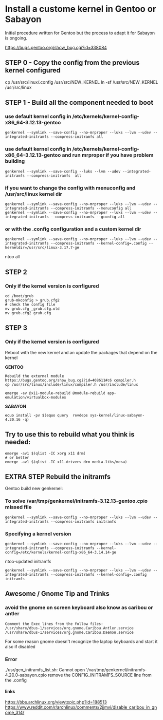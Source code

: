# Install a custome kernel in Gentoo or Sabayon
Initial procedure written for Gentoo but the process to adapt it for Sabayon is ongoing.

https://bugs.gentoo.org/show_bug.cgi?id=338084

## STEP 0 - Copy the config from the previous kernel configured
cp /usr/src/linux/.config /usr/src/NEW_KERNEL
ln -sf /usr/src/NEW_KERNEL /usr/src/linux

## STEP 1 - Build all the component needed to boot
### use default kernel config in /etc/kernels/kernel-config-x86_64-3.12.13-gentoo

	genkernel --symlink --save-config --no-mrproper --luks --lvm --udev --integrated-initramfs --compress-initramfs all

### use default kernel config in /etc/kernels/kernel-config-x86_64-3.12.13-gentoo and run mrproper if you have problem building

	genkernel --symlink --save-config --luks --lvm --udev --integrated-initramfs --compress-initramfs  all

### if you want to change the config with menuconfig and /usr/src/linux kernel dir

	genkernel --symlink --save-config --no-mrproper --luks --lvm --udev --integrated-initramfs --compress-initramfs --menuconfig all
	genkernel --symlink --save-config --no-mrproper --luks --lvm --udev --integrated-initramfs --compress-initramfs --gconfig all

### or with the .config configuration and a custom kernel dir
	genkernel --symlink --save-config --no-mrproper --luks --lvm --udev --integrated-initramfs --compress-initramfs --kernel-config=.config --kerneldir=/usr/src/linux-3.17.7-ge
ntoo all

## STEP 2
### Only if the kernel version is configured

	cd /boot/grub
	grub-mkconfig > grub.cfg2
	# check the config file
	mv grub.cfg _grub.cfg.old
	mv grub.cfg2 grub.cfg

## STEP 3
### Only if the kernel version is configured
Reboot with the new kernel and an update the packages that depend on the kernel

**GENTOO**

	Rebuild the external module
	https://bugs.gentoo.org/show_bug.cgi?id=408611#c6 compiler.h
	cp /usr/src/linux/include/linux/compiler.h /usr/include/linux

	emerge -av @x11-module-rebuild @module-rebuild app-emulation/virtualbox-modules

**SABAYON**

    equo install -pv $(equo query  revdeps sys-kernel/linux-sabayon-4.20.16 -q)

## Try to use this to rebuild what you think is needed:

	emerge -av1 $(qlist -IC xorg x11 drm)
	# or better
	emerge -av1 $(qlist -IC x11-drivers drm media-libs/mesa)

## EXTRA STEP Rebuild the initramfs
Gentoo build new genkernel:
### To solve /var/tmp/genkernel/initramfs-3.12.13-gentoo.cpio missed file

	genkernel --symlink --save-config --no-mrproper --luks --lvm --udev --integrated-initramfs --compress-initramfs initramfs

### Specifying a kernel version

	genkernel --symlink --save-config --no-mrproper --luks --lvm --udev --integrated-initramfs --compress-initramfs --kernel-config=/etc/kernels/kernel-config-x86_64-3.14.14-ge
ntoo-updated initramfs

	genkernel --symlink --save-config --no-mrproper --luks --lvm --udev --integrated-initramfs --compress-initramfs --kernel-config=.config initramfs


## Awesome / Gnome Tip and Trinks
### avoid the gnome on screen keyboard also know as caribou or antler
    Comment the Exec lines from the follow files:
    /usr/share/dbus-1/services/org.gnome.Caribou.Antler.service  /usr/share/dbus-1/services/org.gnome.Caribou.Daemon.service

For some reason gnome doesn't recognize the laptop keyboards and start it also if disabled


### Error
./usr/gen_initramfs_list.sh: Cannot open '/var/tmp/genkernel/initramfs-4.20.0-sabayon.cpio
remove the CONFIG_INITRAMFS_SOURCE line from the .config

#### links
https://bbs.archlinux.org/viewtopic.php?id=188513
https://www.reddit.com/r/archlinux/comments/2jjmvi/disable_caribou_in_gnome_314/
